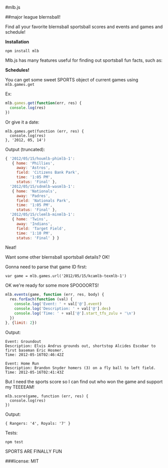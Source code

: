 #mlb.js

##major league blernsball!

Find all your favorite blernsball sportsball scores and events and games and schedule!

**Installation**

`npm install mlb`

Mlb.js has many features useful for finding out sportsball fun facts, such as:

**Schedules!**

You can get some sweet SPORTS object of current games using `mlb.games.get`

Ex:

```javascript
mlb.games.get(function(err, res) {
  console.log(res)
})
```
Or give it a date:
```
mlb.games.get(function (err, res) {
  console.log(res)
}, '2012, 05, 14')
```

Output (truncated):

```javascript
{ '2012/05/15/houmlb-phimlb-1': 
   { home: 'Phillies',
     away: 'Astros',
     field: 'Citizens Bank Park',
     time: '1:05 PM',
     status: 'Final' },
  '2012/05/15/sdnmlb-wasmlb-1': 
   { home: 'Nationals',
     away: 'Padres',
     field: 'Nationals Park',
     time: '1:05 PM',
     status: 'Final' },
  '2012/05/15/clemlb-minmlb-1': 
   { home: 'Twins',
     away: 'Indians',
     field: 'Target Field',
     time: '1:10 PM',
     status: 'Final' } }
```
Neat!

Want some other blernsball sportsball details? OK!

Gonna need to parse that game ID first:

`var game = mlb.games.url('2012/05/15/kcamlb-texmlb-1')`

OK we're ready for some more SPOOOORTS!

```javascript
mlb.events(game, function (err, res, body) {
  res.forEach(function (val) {
    console.log('Event: ' + val['@'].event)
    console.log('Description: ' + val['@'].des)
    console.log('Time: ' + val['@'].start_tfs_zulu + '\n')
  })
}, {limit: 2})
```

Output:

```
Event: Groundout
Description: Elvis Andrus grounds out, shortstop Alcides Escobar to first baseman Eric Hosmer.  
Time: 2012-05-16T02:46:42Z

Event: Home Run
Description: Brandon Snyder homers (3) on a fly ball to left field.  
Time: 2012-05-16T02:41:43Z
```

But I need the sports score so I can find out who won the game and support my TEEEEAM!

```
mlb.score(game, function (err, res) {
  console.log(res)
})
```

Output:

```
{ Rangers: '4', Royals: '7' }
```

Tests:

`npm test`


SPORTS ARE FINALLY FUN


###license: MIT
